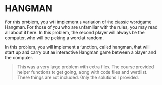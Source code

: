 # HANGMAN

For this problem, you will implement a variation of the classic wordgame Hangman. For those of you who are unfamiliar with the rules, you may read all about it here. In this problem, the second player will always be the computer, who will be picking a word at random.

In this problem, you will implement a function, called hangman, that will start up and carry out an interactive Hangman game between a player and the computer.


>This was a very large problem with extra files. The course provided helper functions to get going, along with code files and wordlist. These things are not included. Only the solutions I provided.

